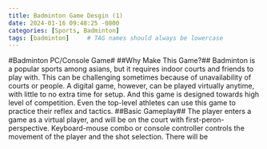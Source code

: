 ```yaml
---
title: Badminton Game Desgin (1)
date: 2024-01-16 09:48:25 -0800
categories: [Sports, Badminton]
tags: [badminton]     # TAG names should always be lowercase
---
```

#Badminton PC/Console Game#
##Why Make This Game?##
Badminton is a popular sports among asians, but it requires indoor courts and friends to play with.
This can be challenging sometimes because of unavailability of courts or people.
A digital game, however, can be played virtually anytime, with little to no extra time for setup.
And this game is designed towards high level of competition. Even the top-level athletes can use this game to practice their reflex and tactics.
##Basic Gameplay##
The player enters a game as a virtual player, and will be on the court with first-peron-perspective. Keyboard-mouse combo or console controller controls the movement of the player and the shot selection.
There will be 
